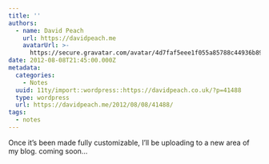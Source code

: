 ```yaml
---
title: ''
authors:
  - name: David Peach
    url: https://davidpeach.me
    avatarUrl: >-
      https://secure.gravatar.com/avatar/4d7faf5eee1f055a85788c44936b8995eaab6dfb004e7854ec747ccb272e91ee?s=96&d=mm&r=g
date: 2012-08-08T21:45:00.000Z
metadata:
  categories:
    - Notes
  uuid: 11ty/import::wordpress::https://davidpeach.co.uk/?p=41488
  type: wordpress
  url: https://davidpeach.me/2012/08/08/41488/
tags:
  - notes
---
```

Once it’s been made fully customizable, I’ll be uploading to a new area of my blog. coming soon…